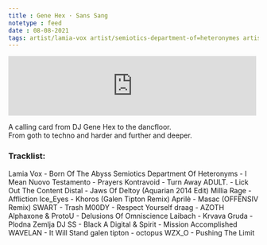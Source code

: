 ```yaml
---
title : Gene Hex · Sans Sang
notetype : feed
date : 08-08-2021
tags: artist/lamia-vox artist/semiotics-department-of=heteronymes artist/nuovo-testamenta artist/kontravoid artist/adult. artist/distal artist/aquarian artist/millia-rage artist/ice_eyes artist/galen-tipton artist/aprilė artist/offënsiv artist/swart artist/m00dy artist/draag artist/alphaxone artist/protou artist/laibach artist/dj-ss artist/digital artist/spirit artist/wavelan artist/wzx_o cloudscapes
---
```


<iframe width="99%" height="120" src="https://www.mixcloud.com/widget/iframe/?hide_cover=1&feed=%2Feveningoflight%2Fgene-hex-sans-sang%2F" frameborder="0" ></iframe>

A calling card from DJ Gene Hex to the dancfloor.  
From goth to techno and harder and further and deeper.

### Tracklist:
Lamia Vox - Born Of The Abyss
Semiotics Department Of Heteronyms - I Mean
Nuovo Testamento - Prayers
Kontravoid - Turn Away
ADULT. - Lick Out The Content
Distal - Jaws Of Deltoy (Aquarian 2014 Edit)
Millia Rage - Affliction
Ice_Eyes - Khoros (Galen Tipton Remix)
Aprilė - Masac (OFFËNSIV Remix)
SWART - Trash
M00DY - Respect Yourself
draag - AZOTH
Alphaxone & ProtoU - Delusions Of Omniscience
Laibach - Krvava Gruda - Plodna Zemlja
DJ SS - Black A
Digital & Spirit - Mission Accomplished
WAVELAN - It Will Stand
galen tipton - octopus
WZX_O - Pushing The Limit